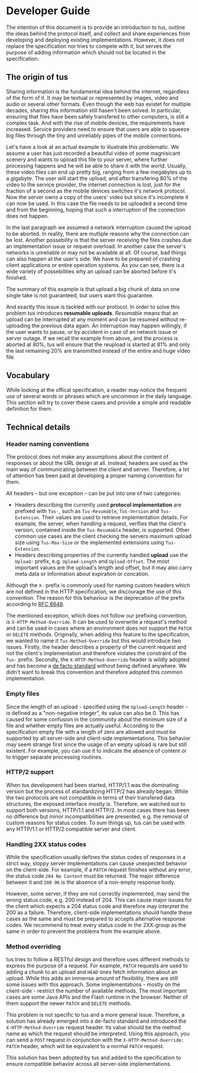 # Developer Guide

The intention of this document is to provide an introduction to tus, outline the ideas behind the protocol itself, and collect and share experiences from developing and deploying existing implementations. However, it does not replace the specification nor tries to compete with it, but serves the purpose of adding information which should not be located in the specification.

## The origin of tus

Sharing information is the fundamental idea behind the internet, regardless of the form of it. It may be textual or represented by images, video and audio or several other formats. Even though the web has existet for multiple decades, sharing this information still hasen't been solved. In particular, ensuring that files have been safely transfered to other computers, is still a complex task. And with the rise of mobile devices, the requirements have increased. Service providers need to ensure that users are able to squeeze big files through the tiny and unreliably pipes of the mobile connections.

Let's have a look at an actual example to illustrate this problematic. We assume a user has just recorded a beautiful video of some magnisicant scenery and wants to upload this file to your server, where further processing happens and he will be able to share it with the world. Usually, these video files can end up pretty big, ranging from a few megabytes up to a gigabyte. The user will start the upload, and after transfering 80% of the video to the service provider, the internet connection is lost, just for the fraction of a second as the mobile devices switches it's network protocol. Now the server owns a copy of the users' video but since it's incomplete it can now be used. In this case the file needs to be uploaded a second time and from the beginning, hoping that such a interruption of the connection does not happen.

In the last paragraph we assumed a network interruption caused the upload to be aborted. In reality, there are mutliple reasons why the connection can be lost. Another possebility is that the server receiving the files crashes due an implementation issue or request overload. In another case the server's networks is unreliable or may not be available at all. Of course, bad things can also happen at the user's side. We have to be prepared of crashing client applications or entire operation systems. As you can see, there is a wide variety of possebilities why an upload can be aborted before it's finished.

The summary of this example is that upload a big chunk of data on one single take is not guaranteed, but users want this guarantee.

And exactly this issue is tackled with our protocol. In order to solve this problem tus introduces **resumable uploads**. *Resumable* means that an upload can be interrupted at any moment and can be resumed without re-uploading the previous data again. An interruption may happen willingly, if the user wants to pause, or by accident in case of an network issue or server outage. If we recall the example from above, and the process is aborted at 80%, tus will ensure that the reupload is started at 81% and only the last remaining 20% are transmitted instead of the entire and huge video file.

## Vocabulary

While looking at the offical specification, a reader may notice the frequent use of several words or phrases which are uncommon in the daily language. This section will try to cover these cases and provide a simple and readable definition for them.

## Technical details

### Header naming conventions

The protocol does not make any assumptions about the content of responses or about the URL design at all. Instead, headers are used as the main way of communicating between the client and server. Therefore, a lot of attention has been paid at developing a proper naming convention for them.

All headers – but one exception – can be put into one of two categories:

* Headers describing the currently used **protocol implementation** are prefixed with `Tus-`, such as `Tus-Resumable`, `Tus-Version` and `Tus-Extension`. Their values are used to retrieve implementation details. For example, the server, when handling a request, verifies that the client's version, contained inside the `Tus-Resumable` header, is supported. Other common use cases are the client checking the servers maximum upload size using `Tus-Max-Size` or the implemented extensions using `Tus-Extension`.
* Headers describing properties of the currently handled **upload** use the `Upload-` prefix, e.g. `Upload-Length` and `Upload-Offset`. The most important values are the upload's length and offset, but it may also carry meta data or information about expiration or concation.

Although the `X-` prefix is commonly used for naming custom headers which are not defined in the HTTP specification, we discourage the use of this convention. The reason for this behaviour is the deprecation of the prefix according to [RFC 6648](http://tools.ietf.org/html/rfc6648).

The mentioned exception, which does not follow our prefixing convention, is `X-HTTP-Method-Override`. It can be used to overwrite a request's method and can be used in cases where an environment does not support the `PATCH` or `DELETE` methods. Originally, when adding this feature to the specification, we wanted to name it `Tus-Method-Override` but this would introduce two issues. Firstly, the header describes a property of the current request and not the client's implementation and therefore violates the constraint of the `Tus-` prefix. Secondly, the `X-HTTP-Method-Override` header is wildly adopted and has become a [de facto standard](https://en.wikipedia.org/wiki/De_facto_standard) without being defined anywhere. We didn't want to break this convention and therefore adopted this common implementation.


### Empty files

Since the length of an upload - specified using the `Upload-Length` header - is defined as a "non-negative integer", its value can also be 0. This has caused for some confusion in the community about the minimum size of a file and whether empty files are actually useful. According to the specification empty file with a length of zero are allowed and must be supported by all server-side and client-side implementations. This behavior may seem strange first since the usage of an empty upload is rare but still existent. For example, you can use it to indicate the absence of content or to trigger separate processing routines.

### HTTP/2 support

When tus development had been started, HTTP/1.1 was the dominating version but the process of standardizing HTTP/2 has already began. While the two protocols are not compatible in terms of their transfered data structures, the exposed interface mostly is. Therefore, we watched out to support both versions, HTTP/1.1 and HTTP/2. In most cases there has been no difference but minor incompatibilities are presented, e.g. the removal of custom reasons for status codes. To sum things up, tus can be used with any HTTP/1.1 or HTTP/2 compatible server and client.  

### Handling 2XX status codes

While the specification usually defines the status codes of responses in a strict way, sloppy server implementations can cause unexpected behavior on the client-side. For example, if a `PATCH` request finishes without any error, the status code `204 No Content` must be returned. The major difference between it and `200 OK` is the absence of a non-empty response body.

However, some server, if they are not correctly implemented, may send the wrong status code, e.g. 200 instead of 204. This can cause major issues for the client which expects a 204 status code and therefore may interpret the 200 as a failure. Therefore, client-side implementations should handle these cases as the same and must be prepared to accepts alternative response codes. We recommend to treat every status code in the 2XX-group as the same in order to prevent the problems from the example above.

### Method overriding

tus tries to follow a RESTful design and therefore uses different methods to express the purpose of a request. For example, `PATCH` requests are used to adding a chunk to an upload and `HEAD` ones fetch information about an upload. While this adds an immense amount of flexibility, there are still some issues with this approach. Some implementations - mostly on the client-side - restrict the number of available methods. The most important cases are some Java APIs and the Flash runtime in the browser. Neither of them support the newer `PATCH` and `DELETE` methods.

This problem is not specific to tus and a more general issue. Therefore, a solution has already emerged into a de-facto standard and introduced the `X-HTTP-Method-Override` request header. Its value should be the method name as which the request should be interpreted. Using this approach, you can send a `POST` request in conjunction with the `X-HTTP-Method-Override: PATCH` header, which will be equivalent to a normal `PATCH` request.

This solution has been adopted by tus and added to the specification to ensure compatible behavior across all server-side implementations.
